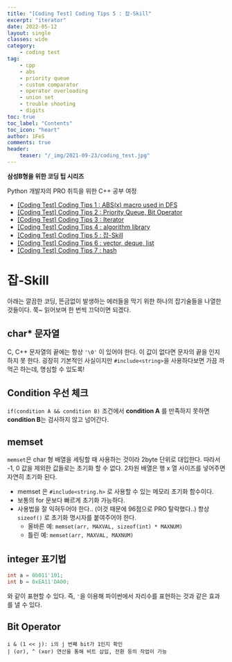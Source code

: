 ```yaml
---
title: "[Coding Test] Coding Tips 5 : 잡-Skill"
excerpt: "iterator"
date: 2022-05-12
layout: single
classes: wide
category:
    - coding test
tag:
    - cpp
    - abs
    - priority queue
    - custom comparator
    - operator overloading
    - union set
    - trouble shooting
    - digits
toc: true
toc_label: "Contents"
toc_icon: "heart"
author: 1FeS
comments: true
header:
    teaser: "/_img/2021-09-23/coding_test.jpg"
---
```


**삼성B형을 위한 코딩 팁 시리즈**

Python 개발자의 PRO 취득을 위한 C++ 공부 여정

- [[Coding Test] Coding Tips 1 : ABS(x) macro used in DFS](https://wch18735.github.io/coding%20test/CodingTip01/)
- [[Coding Test] Coding Tips 2 : Priority Queue, Bit Operator](https://wch18735.github.io/coding%20test/CodingTip02/)
- [[Coding Test] Coding Tips 3 : Iterator](https://wch18735.github.io/coding%20test/CodingTip03/)
- [[Coding Test] Coding Tips 4 : algorithm library](https://wch18735.github.io/coding%20test/CodingTip04/)
- [[Coding Test] Coding Tips 5 : 잡-Skill](https://wch18735.github.io/coding%20test/CodingTip05/)
- [[Coding Test] Coding Tips 6 : vector, deque, list](https://wch18735.github.io/coding%20test/CodingTip06/)
- [[Coding Test] Coding Tips 7 : hash](https://wch18735.github.io/coding%20test/CodingTip07/)

# 잡-Skill

아래는 깔끔한 코딩, 뜬금없이 발생하는 에러들을 막기 위한 하나의 잡기술들을 나열한 것들이다. 쭉~ 읽어보며 한 번씩 끄덕이면 되겠다. 

## char* 문자열

C, C++ 문자열의 끝에는 항상 `'\0'` 이 있어야 한다. 이 값이 없다면 문자의 끝을 인지하지 못 한다. 굉장히 기본적인 사실이지만 `#include<string>`을 사용하다보면 가끔 까먹곤 하는데, 명심할 수 있도록!

## Condition 우선 체크

`if(condition A && condition B)` 조건에서 **condition A** 를 만족하지 못하면 **condition B**는 검사하지 않고 넘어간다.

## memset

`memset`은 char 형 배열을 세팅할 때 사용하는 것이라 2byte 단위로 대입한다. 따라서 -1, 0 값을 제외한 값들로는 초기화 할 수 없다. 2차원 배열은 행 x 열 사이즈를 넣어주면 자연히 초기화 된다.

- memset 은 `#include<string.h>` 로 사용할 수 있는 메모리 초기화 함수이다.
- 보통의 for 문보다 빠르게 초기화 가능하다.
- 사용법을 잘 익혀두어야 한다.. (이것 때문에 96점으로 PRO 탈락했다..) 항상 `sizeof()` 로 초기화 명시자를 붙여주어야 한다.
  - 올바른 예: `memset(arr, MAXVAL, sizeof(int) * MAXNUM)`
  - 틀린 예: `memset(arr, MAXVAL, MAXNUM)`

## integer 표기법

```cpp
int a = 0b011'101;
int b = 0xEA11'DA00;
```

와 같이 표현할 수 있다. 즉, `'`을 이용해 파이썬에서 자리수를 표현하는 것과 같은 효과를 낼 수 있다.

## Bit Operator

```
i & (1 << j): i의 j 번째 bit가 1인지 확인
| (or), ^ (xor) 연산을 통해 비트 삽입, 전환 등의 작업이 가능
```